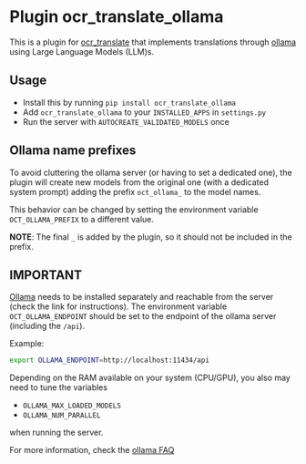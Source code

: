 # Plugin ocr_translate_ollama

This is a plugin for [ocr_translate](https://github.com/Crivella/ocr_translate) that implements translations through [ollama](https://github.com/ollama/ollama) using Large Language Models (LLM)s.

## Usage

- Install this by running `pip install ocr_translate_ollama`
- Add `ocr_translate_ollama` to your `INSTALLED_APPS` in `settings.py`
- Run the server with `AUTOCREATE_VALIDATED_MODELS` once

## Ollama name prefixes

To avoid cluttering the ollama server (or having to set a dedicated one), the plugin will create new models from the original one (with a dedicated system prompt) adding the prefix `oct_ollama_` to the model names.

This behavior can be changed by setting the environment variable `OCT_OLLAMA_PREFIX` to a different value.

**NOTE**: The final `_` is added by the plugin, so it should not be included in the prefix.

## IMPORTANT

[Ollama](https://github.com/ollama/ollama) needs to be installed separately and reachable from the server (check the link for instructions).
The environment variable `OCT_OLLAMA_ENDPOINT` should be set to the endpoint of the ollama server (including the `/api`).

Example:

```bash
export OLLAMA_ENDPOINT=http://localhost:11434/api
```

Depending on the RAM available on your system (CPU/GPU), you also may need to tune the variables

- `OLLAMA_MAX_LOADED_MODELS`
- `OLLAMA_NUM_PARALLEL`

when running the server.

For more information, check the [ollama FAQ](https://github.com/ollama/ollama/blob/main/docs/faq.md)
